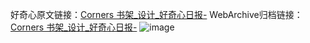 好奇心原文链接：[Corners 书架_设计_好奇心日报-](https://www.qdaily.com/articles/7453.html)
WebArchive归档链接：[Corners 书架_设计_好奇心日报-](http://web.archive.org/web/20190623172336/https://www.qdaily.com/articles/7453.html)
![image](http://ww3.sinaimg.cn/large/007d5XDply1g3wjguutf9j30u03gv7fx)